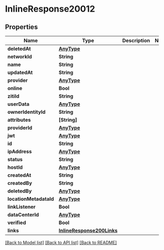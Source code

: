# InlineResponse20012

## Properties
Name | Type | Description | Notes
------------ | ------------- | ------------- | -------------
**deletedAt** | [**AnyType**](.md) |  | 
**networkId** | **String** |  | 
**name** | **String** |  | 
**updatedAt** | **String** |  | 
**provider** | [**AnyType**](.md) |  | 
**online** | **Bool** |  | 
**zitiId** | **String** |  | 
**userData** | [**AnyType**](.md) |  | 
**ownerIdentityId** | **String** |  | 
**attributes** | **[String]** |  | 
**providerId** | [**AnyType**](.md) |  | 
**jwt** | [**AnyType**](.md) |  | 
**id** | **String** |  | 
**ipAddress** | [**AnyType**](.md) |  | 
**status** | **String** |  | 
**hostId** | [**AnyType**](.md) |  | 
**createdAt** | **String** |  | 
**createdBy** | **String** |  | 
**deletedBy** | [**AnyType**](.md) |  | 
**locationMetadataId** | [**AnyType**](.md) |  | 
**linkListener** | **Bool** |  | 
**dataCenterId** | [**AnyType**](.md) |  | 
**verified** | **Bool** |  | 
**links** | [**InlineResponse200Links**](InlineResponse200Links.md) |  | 

[[Back to Model list]](../README.md#documentation-for-models) [[Back to API list]](../README.md#documentation-for-api-endpoints) [[Back to README]](../README.md)


